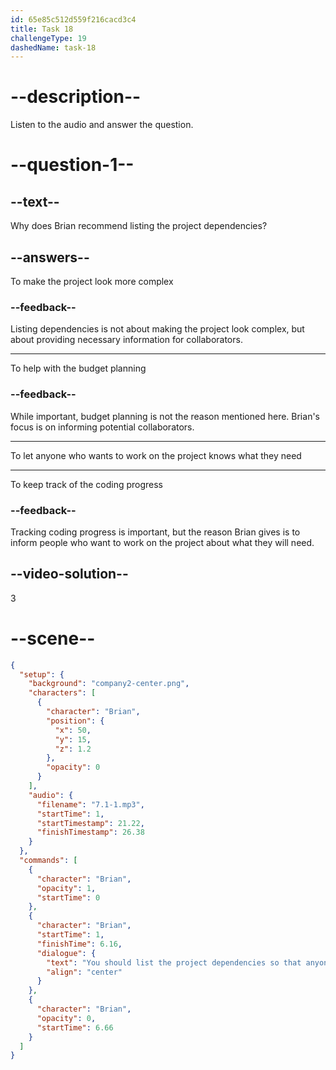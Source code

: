 ```yaml
---
id: 65e85c512d559f216cacd3c4
title: Task 18
challengeType: 19
dashedName: task-18
---
```


<!-- (Audio) Brian: You should list the project dependencies so that anyone who wants to work on it knows what they need. -->

# --description--

Listen to the audio and answer the question.

# --question-1--

## --text--

Why does Brian recommend listing the project dependencies?

## --answers--

To make the project look more complex

### --feedback--

Listing dependencies is not about making the project look complex, but about providing necessary information for collaborators.

---

To help with the budget planning

### --feedback--

While important, budget planning is not the reason mentioned here. Brian's focus is on informing potential collaborators.

---

To let anyone who wants to work on the project knows what they need

---

To keep track of the coding progress

### --feedback--

Tracking coding progress is important, but the reason Brian gives is to inform people who want to work on the project about what they will need.

## --video-solution--

3

# --scene--

```json
{
  "setup": {
    "background": "company2-center.png",
    "characters": [
      {
        "character": "Brian",
        "position": {
          "x": 50,
          "y": 15,
          "z": 1.2
        },
        "opacity": 0
      }
    ],
    "audio": {
      "filename": "7.1-1.mp3",
      "startTime": 1,
      "startTimestamp": 21.22,
      "finishTimestamp": 26.38
    }
  },
  "commands": [
    {
      "character": "Brian",
      "opacity": 1,
      "startTime": 0
    },
    {
      "character": "Brian",
      "startTime": 1,
      "finishTime": 6.16,
      "dialogue": {
        "text": "You should list the project dependencies so that anyone who wants to work on it knows what they need.",
        "align": "center"
      }
    },
    {
      "character": "Brian",
      "opacity": 0,
      "startTime": 6.66
    }
  ]
}
```
